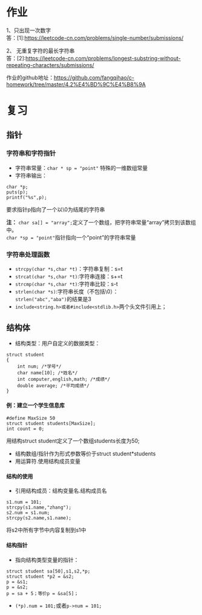 # 作业
1、只出现一次数字  
答：[1]:https://leetcode-cn.com/problems/single-number/submissions/

2、 无重复字符的最长字符串  
答：[2]:https://leetcode-cn.com/problems/longest-substring-without-repeating-characters/submissions/  

作业的github地址：https://github.com/fangqihao/c-homework/tree/master/4.2%E4%BD%9C%E4%B8%9A  


# 复习  
## 指针
### 字符串和字符指针
- 字符串常量：`char * sp = "point"`  特殊的一维数组常量   
- 字符串输出：  
```
char *p;
puts(p);
printf("%s",p);
```
要求指针p指向了一个以\0为结尾的字符串  


**注：**  `char sa[] = "array";`定义了一个数组，把字符串常量“array”拷贝到该数组中。  
`char *sp = "point"`指针指向一个“point”的字符串常量  

### 字符串处理函数
- `strcpy(char *s,char *t)`：字符串复制：s=t
- `strcat(char *s,char *t)`:字符串连接：s+=t
- `strcmp(char *s,char *t)`:字符串比较：s-t  
- `strlen(char *s)`:字符串长度（不包括\0）：  
`strlen("abc","aba")`的结果是3  
- `include<string.h>或者#include<stdlib.h>`两个头文件引用上；  


## 结构体
- 结构类型：用户自定义的数据类型：  
```
struct student
{
    int num; /*学号*/
    char name[10]; /*姓名*/
    int computer,english,math; /*成绩*/
    double average; /*平均成绩*/
}  
```
#### 例：建立一个学生信息库
```
#define MaxSize 50
struct student students[MaxSize];
int count = 0;
```
用结构struct student定义了一个数组students长度为50;  

- 结构数组/指针作为形式参数等价于struct student*students
- 用运算符.使用结构成员变量  

#### 结构的使用
- 引用结构成员：结构变量名.结构成员名
```
s1.num = 101;
strcpy(s1.name,"zhang");
s2.num = s1.num;
strcpy(s2.name,s1.name);
```
将s2中所有字节中内容复制到s1中  

#### 结构指针
- 指向结构类型变量的指针：  
```
struct student sa[50],s1,s2,*p;
struct student *p2 = &s2;
p = &s1;
p = &s2;
p = sa + 5；等价p = &sa[5]；
```
- `(*p).num = 101;`或者`p->num = 101;`